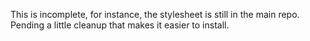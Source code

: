 This is incomplete, for instance, the stylesheet is still in the main repo. Pending a little cleanup that makes it easier to install.
